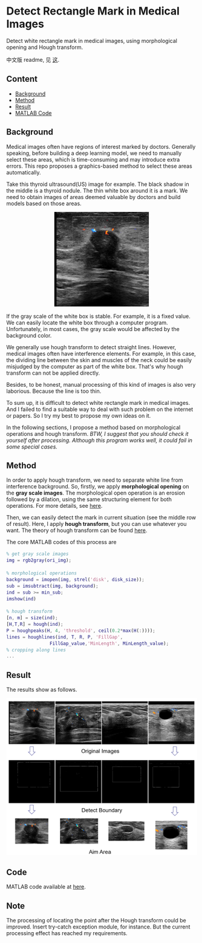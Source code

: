 # Detect Rectangle Mark in Medical Images
Detect white rectangle mark in medical images, using morphological opening and Hough transform.

中文版 readme, 见 [这](README_zhCN.md).

## Content
  * [Background](#background)
  * [Method](#method)
  * [Result](#result)
  * [MATLAB Code](#code)

## Background

Medical images often have regions of interest marked by doctors. Generally speaking, before building a deep learning model, we need to manually select these areas, which is time-consuming and may introduce extra errors. This repo proposes a graphics-based method to select these areas automatically.

Take this thyroid ultrasound(US) image for example. The black shadow in the middle is a thyroid nodule. The thin white box around it is a mark. We need to obtain images of areas deemed valuable by doctors and build models based on those areas. 

<p align="center">
<img src="img/ori.jpg" alt="ultrasound(US) images" width="250" height="250" />
</p>

If the gray scale of the white box is stable. For example, it is a fixed value. We can easily locate the white box through a computer program. Unfortunately, in most cases, the gray scale would be affected by the background color. 

We generally use hough transform to detect straight lines. However, medical images often have interference elements. For example, in this case, the dividing line between the skin and muscles of the neck could be easily misjudged by the computer as part of the white box. That's why hough transform can not be applied directly.

Besides, to be honest, manual processing of this kind of images is also very laborious. Because the line is too thin.

To sum up, it is difficult to detect  white rectangle mark in medical images. And I failed to find a suitable way to deal with such problem on the internet or papers. So I try my best to propose my own ideas on it.

In the following sections, I propose a method based on morphological operations and hough transform. *BTW, I suggest that you should check it yourself after processing. Although this program works well, it could fail in some special cases.*


## Method

In order to apply hough transform, we need to separate white line from interference background. So, firstly, we apply **morphological opening** on the **gray scale images**. The morphological open operation is an erosion followed by a dilation, using the same structuring element for both operations. For more details, see [here](https://www.mathworks.com/help/images/ref/imopen.html#f5-345703_seealso).

Then, we can easily detect the mark in current situation (see the middle row of result). Here, I apply **hough transform**, but you can use whatever you want. The theory of hough transform can be found [here](https://en.wikipedia.org/wiki/Hough_transform).

The core MATLAB codes of this process are
```matlab
% get gray scale images
img = rgb2gray(ori_img);

% morphological operations
background = imopen(img, strel('disk', disk_size));
sub = imsubtract(img, background);
ind = sub >= min_sub;
imshow(ind)

% hough transform
[n, m] = size(ind);
[H,T,R] = hough(ind);
P = houghpeaks(H, 4, 'threshold', ceil(0.2*max(H(:))));
lines = houghlines(ind, T, R, P, 'FillGap', 
                FillGap_value,'MinLength', MinLength_value);
% cropping along lines
...
```

## Result

The results show as follows.

![Diagram of method 1](img/result_method1.png)

## Code

MATLAB code available at [here](code.m).

## Note

The processing of locating the point after the Hough transform could be improved. Insert try-catch exception module, for instance. But the current processing effect has reached my requirements.